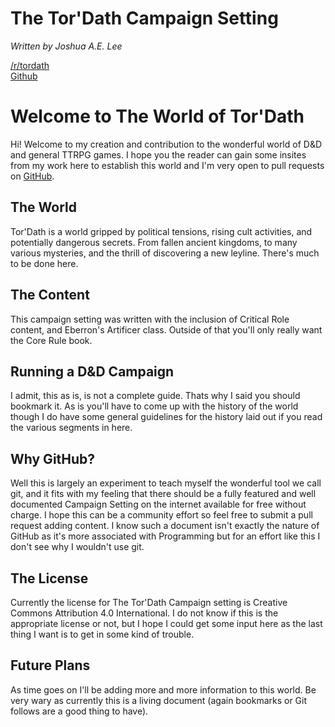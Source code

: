 # The Tor'Dath Campaign Setting
*Written by Joshua A.E. Lee*  
  
[/r/tordath](https://old.reddit.com/r/tordath/)  
[Github](https://github.com/10leej/tordath)

# Welcome to The World of Tor'Dath
Hi! Welcome to my creation and contribution to the wonderful world of D&D and general TTRPG games. I hope you the reader can gain some insites from my work here to establish this world and I'm very open to pull requests on [GitHub](https://www.github.com/10leej/tordath).

## The World
Tor'Dath is a world gripped by political tensions, rising cult activities, and potentially dangerous secrets. From fallen ancient kingdoms, to many various mysteries, and the thrill of discovering a new leyline. There's much to be done here.

## The Content
This campaign setting was written with the inclusion of Critical Role content, and Eberron's Artificer class. Outside of that you'll only really want the Core Rule book.  

## Running a D&D Campaign
I admit, this as is, is not a complete guide. Thats why I said you should bookmark it. As is you'll have to come up with the history of the world though I do have some general guidelines for the history laid out if you read the various segments in here. 

## Why GitHub?
Well this is largely an experiment to teach myself the wonderful tool we call git, and it fits with my feeling that there should be a fully featured and well documented Campaign Setting on the internet available for free without charge. I hope this can be a community effort so feel free to submit a pull request adding content. I know such a document isn't exactly the nature of GitHub as it's more associated with Programming but for an effort like this I don't see why I wouldn't use git.

## The License
Currently the license for The Tor'Dath Campaign setting is Creative Commons Attribution 4.0 International. I do not know if this is the appropriate license or not, but I hope I could get some input here as the last thing I want is to get in some kind of trouble.

## Future Plans
As time goes on I'll be adding more and more information to this world. Be very wary as currently this is a living document (again bookmarks or Git follows are a good thing to have).
